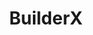 ---
title: BuilderX
intro: BuilderX is a screen design tool which codes React Native for you.
linkurl: http://www.builderx.io
tags:
- Design-to-code
- React native
logo: "builderx.png"
---